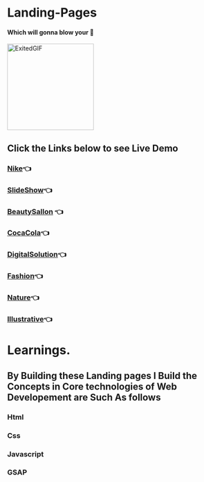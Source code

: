 # Landing-Pages
#### Which will gonna blow your 🤯 
<img src="https://media4.giphy.com/media/7kn27lnYSAE9O/200.webp?cid=ecf05e47m2a1qld7o93vsytd8wg19koyhd1r5e5ne7inp34w&ep=v1_gifs_search&rid=200.webp&ct=g" alt="ExitedGIF" width="200">

## Click the Links below to see Live Demo

### [Nike](https://abhay-on-git.github.io/Landing-Pages/Nike_8)👈
### [SlideShow](https://abhay-on-git.github.io/Landing-Pages/SlideShow_6)👈
### [BeautySallon](https://abhay-on-git.github.io/Landing-Pages/BeautySallon_2) 👈
### [CocaCola](https://abhay-on-git.github.io/Landing-Pages/CocaCola_9)👈
### [DigitalSolution](https://abhay-on-git.github.io/Landing-Pages/Digital_5)👈
### [Fashion](https://abhay-on-git.github.io/Landing-Pages/Fashion_3)👈
### [Nature](https://abhay-on-git.github.io/Landing-Pages/Nature_4)👈
### [Illustrative](https://abhay-on-git.github.io/Landing-Pages/illustrative_7)👈


# Learnings.

## By Building these Landing pages I Build the Concepts in Core technologies of Web Developement are Such As follows
### Html
### Css
### Javascript
### GSAP
